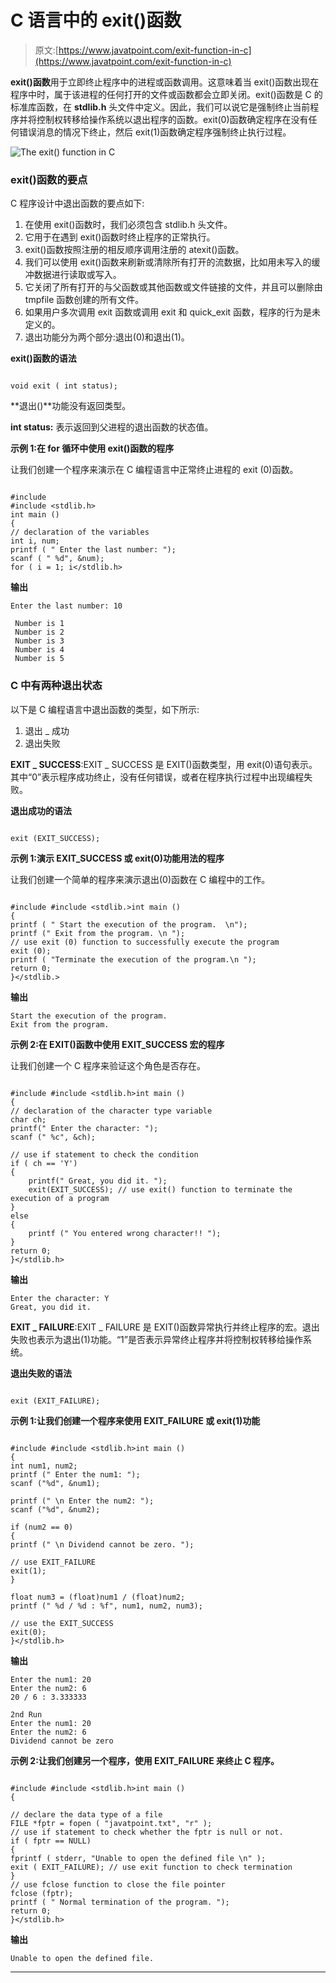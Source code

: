 # C 语言中的 exit()函数

> 原文:[https://www.javatpoint.com/exit-function-in-c](https://www.javatpoint.com/exit-function-in-c)

**exit()函数**用于立即终止程序中的进程或函数调用。这意味着当 exit()函数出现在程序中时，属于该进程的任何打开的文件或函数都会立即关闭。exit()函数是 C 的标准库函数，在 **stdlib.h** 头文件中定义。因此，我们可以说它是强制终止当前程序并将控制权转移给操作系统以退出程序的函数。exit(0)函数确定程序在没有任何错误消息的情况下终止，然后 exit(1)函数确定程序强制终止执行过程。

![The exit() function in C](../Images/dacdf4ad9458e23976403f441a115e3b.png)

### exit()函数的要点

C 程序设计中退出函数的要点如下:

1.  在使用 exit()函数时，我们必须包含 stdlib.h 头文件。
2.  它用于在遇到 exit()函数时终止程序的正常执行。
3.  exit()函数按照注册的相反顺序调用注册的 atexit()函数。
4.  我们可以使用 exit()函数来刷新或清除所有打开的流数据，比如用未写入的缓冲数据进行读取或写入。
5.  它关闭了所有打开的与父函数或其他函数或文件链接的文件，并且可以删除由 tmpfile 函数创建的所有文件。
6.  如果用户多次调用 exit 函数或调用 exit 和 quick_exit 函数，程序的行为是未定义的。
7.  退出功能分为两个部分:退出(0)和退出(1)。

**exit()函数的语法**

```

void exit ( int status);

```

**退出()**功能没有返回类型。

**int status:** 表示返回到父进程的退出函数的状态值。

**示例 1:在 for 循环中使用 exit()函数的程序**

让我们创建一个程序来演示在 C 编程语言中正常终止进程的 exit (0)函数。

```

#include 
#include <stdlib.h>
int main () 
{
// declaration of the variables
int i, num;
printf ( " Enter the last number: ");
scanf ( " %d", &num);
for ( i = 1; i</stdlib.h>
```

**输出**

```
Enter the last number: 10

 Number is 1
 Number is 2
 Number is 3
 Number is 4
 Number is 5

```

### C 中有两种退出状态

以下是 C 编程语言中退出函数的类型，如下所示:

1.  退出 _ 成功
2.  退出失败

**EXIT _ SUCCESS**:EXIT _ SUCCESS 是 EXIT()函数类型，用 exit(0)语句表示。其中“0”表示程序成功终止，没有任何错误，或者在程序执行过程中出现编程失败。

**退出成功的语法**

```

exit (EXIT_SUCCESS);

```

**示例 1:演示 EXIT_SUCCESS 或 exit(0)功能用法的程序**

让我们创建一个简单的程序来演示退出(0)函数在 C 编程中的工作。

```

#include #include <stdlib.>int main ()
{
printf ( " Start the execution of the program.  \n");
printf (" Exit from the program. \n ");
// use exit (0) function to successfully execute the program
exit (0);
printf ( "Terminate the execution of the program.\n ");
return 0;
}</stdlib.> 
```

**输出**

```
Start the execution of the program.
Exit from the program. 

```

**示例 2:在 EXIT()函数中使用 EXIT_SUCCESS 宏的程序**

让我们创建一个 C 程序来验证这个角色是否存在。

```

#include #include <stdlib.h>int main () 
{
// declaration of the character type variable
char ch;
printf(" Enter the character: ");
scanf (" %c", &ch);

// use if statement to check the condition
if ( ch == 'Y')
{
	printf(" Great, you did it. ");
	exit(EXIT_SUCCESS); // use exit() function to terminate the execution of a program
}
else
{
	printf (" You entered wrong character!! ");
}
return 0;
}</stdlib.h> 
```

**输出**

```
Enter the character: Y
Great, you did it.

```

**EXIT _ FAILURE**:EXIT _ FAILURE 是 EXIT()函数异常执行并终止程序的宏。退出失败也表示为退出(1)功能。“1”是否表示异常终止程序并将控制权转移给操作系统。

**退出失败的语法**

```

exit (EXIT_FAILURE); 

```

**示例 1:让我们创建一个程序来使用 EXIT_FAILURE 或 exit(1)功能**

```

#include #include <stdlib.h>int main ()
{
int num1, num2;
printf (" Enter the num1: ");
scanf ("%d", &num1);

printf (" \n Enter the num2: ");
scanf ("%d", &num2);

if (num2 == 0)
{
printf (" \n Dividend cannot be zero. ");

// use EXIT_FAILURE
exit(1);
}

float num3 = (float)num1 / (float)num2;
printf (" %d / %d : %f", num1, num2, num3);

// use the EXIT_SUCCESS
exit(0);
}</stdlib.h> 
```

**输出**

```
Enter the num1: 20
Enter the num2: 6
20 / 6 : 3.333333

2nd Run
Enter the num1: 20
Enter the num2: 6
Dividend cannot be zero

```

**示例 2:让我们创建另一个程序，使用 EXIT_FAILURE 来终止 C 程序。**

```

#include #include <stdlib.h>int main ()
{

// declare the data type of a file	
FILE *fptr = fopen ( "javatpoint.txt", "r" );
// use if statement to check whether the fptr is null or not.
if ( fptr == NULL)
{
fprintf ( stderr, "Unable to open the defined file \n" );
exit ( EXIT_FAILURE); // use exit function to check termination
}
// use fclose function to close the file pointer
fclose (fptr); 
printf ( " Normal termination of the program. ");
return 0;
}</stdlib.h> 
```

**输出**

```
Unable to open the defined file.

```

* * *